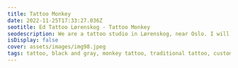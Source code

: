 ```yaml
--- 
title: Tattoo Monkey 
date: 2022-11-25T17:33:27.036Z 
seotitle: Ed Tattoo Lørenskog - Tattoo Monkey 
seodescription: We are a tattoo studio in Lørenskog, near Oslo. I will make sure that the Tattoo Monkey tattoo is a perfect match. If you have any questions, contact me... 
isDisplay: false 
cover: assets/images/img98.jpeg 
tags: tattoo, black and gray, monkey tattoo, traditional tattoo, custom tattoo, finger 
--- 
```

 